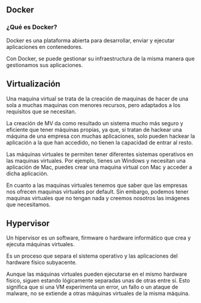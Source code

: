 ## Docker
### ¿Qué es Docker?
Docker es una plataforma abierta para desarrollar, enviar y ejecutar
aplicaciones en contenedores.

Con Docker, se puede gestionar su infraestructura de la misma manera que
gestionamos sus aplicaciones.

Virtualización
------
Una maquina virtual se trata de la creación de maquinas de hacer de una sola a muchas maquinas con menores recursos, pero adaptados a los requisitos que se necesitan.

La creación de MV da como resultado un sistema mucho más seguro y eficiente que tener máquinas propias, ya que, si tratan de hackear una máquina de una empresa con muchas aplicaciones, solo pueden hackear la aplicación a la que han accedido, no tienen la capacidad de entrar al resto.

Las máquinas virtuales te permiten tener diferentes sistemas operativos en las maquinas virtuales. Por ejemplo, tienes un Windows y necesitan una aplicación de Mac, puedes crear una maquina virtual con Mac y acceder a dicha aplicación.

En cuanto a las maquinas virtuales tenemos que saber que las empresas nos ofrecen maquinas virtuales por default. Sin embargo, podemos tener maquinas virtuales que no tengan nada y creemos nosotros las imágenes que necesitamos.

Hypervisor
------

Un hipervisor es un software, firmware o hardware informático que crea y ejecuta máquinas virtuales.

Es un proceso que separa el sistema operativo y las aplicaciones del hardware físico subyacente.

Aunque las máquinas virtuales pueden ejecutarse en el mismo hardware físico, siguen estando lógicamente separadas unas de otras entre sí. Esto significa que si una VM experimenta un error, un fallo o un ataque de malware, no se extiende a otras máquinas virtuales de la misma máquina.

